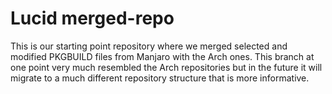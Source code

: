 Lucid merged-repo
=====

This is our starting point repository where we merged selected and modified PKGBUILD files from Manjaro with the Arch ones. This branch at one point very much resembled the Arch repositories but in the future it will migrate to a much different repository structure that is more informative.
